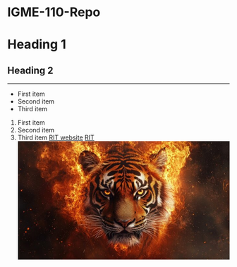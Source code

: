 # IGME-110-Repo

# Heading 1
## Heading 2
--- 
- First item
- Second item
- Third item
1. First item
2. Second item
3. Third item
[RIT website](https://www.rit.edu/)
[RIT](https://www.rit.edu/)
	![alt text](/tiger.jpg)
